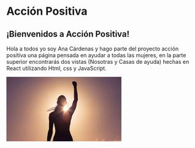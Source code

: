 # Acción Positiva

## ¡Bienvenidos a Acción Positiva! 

Hola a todos yo soy  Ana Cárdenas y hago parte del proyecto acción positiva una página pensada en ayudar a todas las mujeres, en la parte superior encontrarás dos vistas \(Nosotras y Casas de ayuda\) hechas en React utilizando Html, css y JavaScript.

 

![](.gitbook/assets/image.png)

